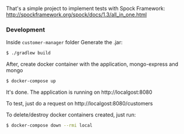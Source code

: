 That's a simple project to implement tests with Spock Framework: http://spockframework.org/spock/docs/1.3/all_in_one.html

### Development
Inside `customer-manager` folder
Generate the .jar:
```sh
$ ./gradlew build
```

After, create docker container with the application, mongo-express and mongo
```sh
$ docker-compose up
```

It's done. The application is running on http://localgost:8080

To test, just do a request on http://localgost:8080/customers

To delete/destroy docker containers created, just run:
```sh
$ docker-compose down --rmi local
```

